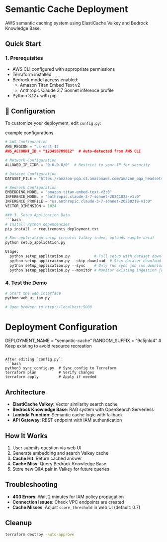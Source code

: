 # Semantic Cache Deployment

AWS semantic caching system using ElastiCache Valkey and Bedrock Knowledge Base.

## Quick Start

### 1. Prerequisites
- AWS CLI configured with appropriate permissions
- Terraform installed
- Bedrock model access enabled:
  - Amazon Titan Embed Text v2
  - Anthropic Claude 3.7 Sonnet inference profile
- Python 3.12+ with pip

## 🔧 Configuration

To customize your deployment, edit `config.py`:

example configurations

```python
# AWS Configuration
AWS_REGION = "us-east-12   
AWS_ACCOUNT_ID = "123456789012"  # Auto-detected from AWS CLI

# Network Configuration  
ALLOWED_IP_CIDR = "0.0.0.0/0"  # Restrict to your IP for security

# Dataset Configuration
DATASET_FILE = "https://amazon-pqa.s3.amazonaws.com/amazon_pqa_headsets.json"

# Bedrock Configuration
EMBEDDING_MODEL = "amazon.titan-embed-text-v2:0"
INFERENCE_MODEL = "anthropic.claude-3-7-sonnet-20241022-v1:0"
INFERENCE_PROFILE = "us.anthropic.claude-3-7-sonnet-20250219-v1:0"
VECTOR_DIMENSION = 1024

### 3. Setup Application Data
```bash
# Install Python dependencies
pip install -r requirements_deployment.txt

# Run application setup (creates Valkey index, uploads sample data)
python setup_application.py

Usage:
  python setup_application.py           # Full setup with dataset download
  python setup_application.py --skip-download  # Skip dataset download
  python setup_application.py --sync    # Only run sync job (no download)
  python setup_application.py --monitor # Monitor existing ingestion job
```

### 4. Test the Demo
```bash
# Start the web interface
python web_ui_iam.py

# Open browser to http://localhost:5000
```



# Deployment Configuration
DEPLOYMENT_NAME = "semantic-cache"
RANDOM_SUFFIX = "9c5jnlo4"  # Keep existing to avoid resource recreation
```

After editing `config.py`:
```bash
python3 sync_config.py  # Sync config to Terraform
terraform plan          # Verify changes
terraform apply         # Apply if needed
```

## Architecture

- **ElastiCache Valkey**: Vector similarity search cache
- **Bedrock Knowledge Base**: RAG system with OpenSearch Serverless
- **Lambda Function**: Semantic cache logic with fallback
- **API Gateway**: REST endpoint with IAM authentication

## How It Works

1. User submits question via web UI
2. Generate embedding and search Valkey cache
3. **Cache Hit**: Return cached answer
4. **Cache Miss**: Query Bedrock Knowledge Base
5. Store new Q&A pair in Valkey for future queries

##  Troubleshooting

- **403 Errors**: Wait 2 minutes for IAM policy propagation
- **Connection Issues**: Check VPC endpoints are created
- **Cache Misses**: Adjust `score_threshold` in web UI (default: 0.7)

##  Cleanup

```bash
terraform destroy -auto-approve
```
